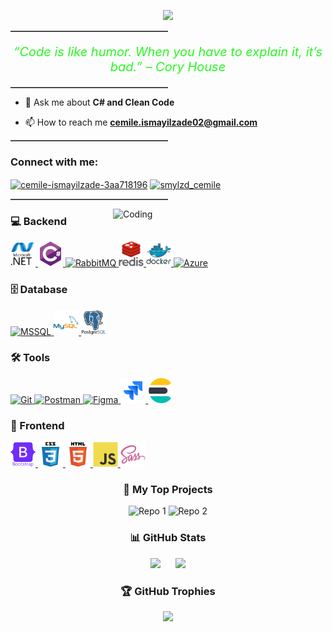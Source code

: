 
<p align="center">
  <img src="https://readme-typing-svg.herokuapp.com?size=18&color=2BF723&lines=Hello%2C+I+am+Jamila+Ismayilzada.%3B+I%27m+Backend+Developer" />
</p>
<hr style="border-top: 1px solid gray; width: 50%;"> 


<p align="center" style="font-style: italic; color: #2BF723; font-size: 20px;">
  “Code is like humor. When you have to explain it, it’s bad.” – Cory House
</p>
<hr style="border-top: 1px solid gray; width: 50%;">


- 💬 Ask me about **C# and Clean Code**
  

- 📫 How to reach me **cemile.ismayilzade02@gmail.com**

<hr style="border-top: 1px solid gray; width: 50%;">


<h3 align="left">Connect with me:</h3>
<p align="left">
<a href="https://linkedin.com/in/cemile-ismayilzade-3aa718196" target="blank"><img align="center" src="https://raw.githubusercontent.com/rahuldkjain/github-profile-readme-generator/master/src/images/icons/Social/linked-in-alt.svg" alt="cemile-ismayilzade-3aa718196" height="30" width="40" /></a>
<a href="https://medium.com/@cemile.ismayilzade02" target="blank"><img align="center" src="https://raw.githubusercontent.com/rahuldkjain/github-profile-readme-generator/master/src/images/icons/Social/medium.svg" alt="smylzd_cemile" height="30" width="40" /></a>
</p>

<hr style="border-top: 1px solid gray; width: 50%;">

<img align="right" alt="Coding" width="340" src="https://cdn.dribbble.com/users/4055494/screenshots/15215756/media/d2b66c4ca0192aa26d103448b3d1518b.gif">

<h3 align="left">💻 Backend</h3>
<p align="left">
  <a href="https://dotnet.microsoft.com/en-us/apps/aspnet" target="_blank" rel="noreferrer">
    <img src="https://raw.githubusercontent.com/devicons/devicon/master/icons/dot-net/dot-net-original-wordmark.svg" alt=".NET" width="40" height="40"/>
  </a>
  <a href="https://www.w3schools.com/cs/" target="_blank" rel="noreferrer">
    <img src="https://raw.githubusercontent.com/devicons/devicon/master/icons/csharp/csharp-original.svg" alt="C#" width="40" height="40"/>
  </a>
  <a href="https://www.rabbitmq.com" target="_blank" rel="noreferrer">
    <img src="https://www.vectorlogo.zone/logos/rabbitmq/rabbitmq-icon.svg" alt="RabbitMQ" width="40" height="40"/>
  </a>
  <a href="https://redis.io" target="_blank" rel="noreferrer">
    <img src="https://raw.githubusercontent.com/devicons/devicon/master/icons/redis/redis-original-wordmark.svg" alt="Redis" width="40" height="40"/>
  </a>
  <a href="https://www.docker.com/" target="_blank" rel="noreferrer">
    <img src="https://raw.githubusercontent.com/devicons/devicon/master/icons/docker/docker-original-wordmark.svg" alt="Docker" width="40" height="40"/>
  </a>
  <a href="https://azure.microsoft.com/en-in/" target="_blank" rel="noreferrer">
    <img src="https://www.vectorlogo.zone/logos/microsoft_azure/microsoft_azure-icon.svg" alt="Azure" width="40" height="40"/>
  </a>

</p>

<h3 align="left">🗄️ Database</h3>
<p align="left">
  <a href="https://www.microsoft.com/en-us/sql-server" target="_blank" rel="noreferrer">
    <img src="https://www.svgrepo.com/show/303229/microsoft-sql-server-logo.svg" alt="MSSQL" width="40" height="40"/>
  </a>
  <a href="https://www.mysql.com/" target="_blank" rel="noreferrer">
    <img src="https://raw.githubusercontent.com/devicons/devicon/master/icons/mysql/mysql-original-wordmark.svg" alt="MySQL" width="40" height="40"/>
  </a>
  <a href="https://www.postgresql.org" target="_blank" rel="noreferrer">
    <img src="https://raw.githubusercontent.com/devicons/devicon/master/icons/postgresql/postgresql-original-wordmark.svg" alt="PostgreSQL" width="40" height="40"/>
  </a>
</p>

<h3 align="left">🛠️ Tools</h3>
<p align="left">
  <a href="https://git-scm.com/" target="_blank" rel="noreferrer">
    <img src="https://www.vectorlogo.zone/logos/git-scm/git-scm-icon.svg" alt="Git" width="40" height="40"/>
  </a>
  <a href="https://postman.com" target="_blank" rel="noreferrer">
    <img src="https://www.vectorlogo.zone/logos/getpostman/getpostman-icon.svg" alt="Postman" width="40" height="40"/>
  </a>
  <a href="https://www.figma.com/" target="_blank" rel="noreferrer">
    <img src="https://www.vectorlogo.zone/logos/figma/figma-icon.svg" alt="Figma" width="40" height="40"/>
  </a>
    <a href="https://www.atlassian.com/software/jira" target="_blank" rel="noreferrer">
    <img src="https://raw.githubusercontent.com/devicons/devicon/master/icons/jira/jira-original.svg" alt="Jira" width="40" height="40"/>
  </a>
  <a href="https://www.elastic.co/elasticsearch/" target="_blank" rel="noreferrer">
    <img src="https://raw.githubusercontent.com/devicons/devicon/master/icons/elasticsearch/elasticsearch-original.svg" alt="Elasticsearch" width="40" height="40"/>
  </a>
</p>

<h3 align="left">🎨 Frontend</h3>
<p align="left">
  <a href="https://getbootstrap.com" target="_blank" rel="noreferrer">
    <img src="https://raw.githubusercontent.com/devicons/devicon/master/icons/bootstrap/bootstrap-plain-wordmark.svg" alt="Bootstrap" width="40" height="40"/>
  </a>
  <a href="https://www.w3schools.com/css/" target="_blank" rel="noreferrer">
    <img src="https://raw.githubusercontent.com/devicons/devicon/master/icons/css3/css3-original-wordmark.svg" alt="CSS3" width="40" height="40"/>
  </a>
  <a href="https://www.w3.org/html/" target="_blank" rel="noreferrer">
    <img src="https://raw.githubusercontent.com/devicons/devicon/master/icons/html5/html5-original-wordmark.svg" alt="HTML5" width="40" height="40"/>
  </a>
  <a href="https://developer.mozilla.org/en-US/docs/Web/JavaScript" target="_blank" rel="noreferrer">
    <img src="https://raw.githubusercontent.com/devicons/devicon/master/icons/javascript/javascript-original.svg" alt="JavaScript" width="40" height="40"/>
  </a>
  <a href="https://sass-lang.com" target="_blank" rel="noreferrer">
    <img src="https://raw.githubusercontent.com/devicons/devicon/master/icons/sass/sass-original.svg" alt="Sass" width="40" height="40"/>
  </a>
</p>



<h3 align="center">📌 My Top Projects</h3>
<p align="center">
  <img src="https://github-readme-stats.vercel.app/api/pin/?username=jamila30&repo=Data-Structures-And-Algorithms&theme=gruvbox" alt="Repo 1" width="30%" />
  <img src="https://github-readme-stats.vercel.app/api/pin/?username=jamila30&repo=Cache-Service&theme=gruvbox" alt="Repo 2" width="30%" />
</p>

<h3 align="center">📊 GitHub Stats</h3>

<p align="center">
  <img src="https://github-readme-stats.vercel.app/api?username=jamila30&show_icons=true&theme=gruvbox" width="48%" style="margin-right:4%" />
  <img src="https://github-readme-stats.vercel.app/api/top-langs/?username=jamila30&layout=compact&theme=gruvbox" width="48%" />
</p>

<h3 align="center">🏆 GitHub Trophies</h3>

<p align="center">
  <img src="https://github-profile-trophy.vercel.app/?username=jamila30&theme=gruvbox&row=1&column=7&margin-w=15" />
</p>


